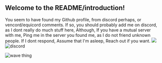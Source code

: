 ## Welcome to the README/introduction!
You seem to have found my Github profile, from discord perhaps, or vencord/equicord comments.
If so, you should probably add me on discord, as I dont really do much stuff here, Although, If you have a mutual server with me,
Ping me in the server you found me, as I do not friend unknown people.
If I dont respond, Assume that I'm asleep, Reach out if you want.
![](https://komarev.com/ghpvc/?username=MaxwellTheGoober)  
![discord](https://discord.c99.nl/widget/theme-4/744538964622573618.png )  


![wave thing](https://capsule-render.vercel.app/api?type=waving&height=190&color=0:2f0780,100:070443&section=footer)
